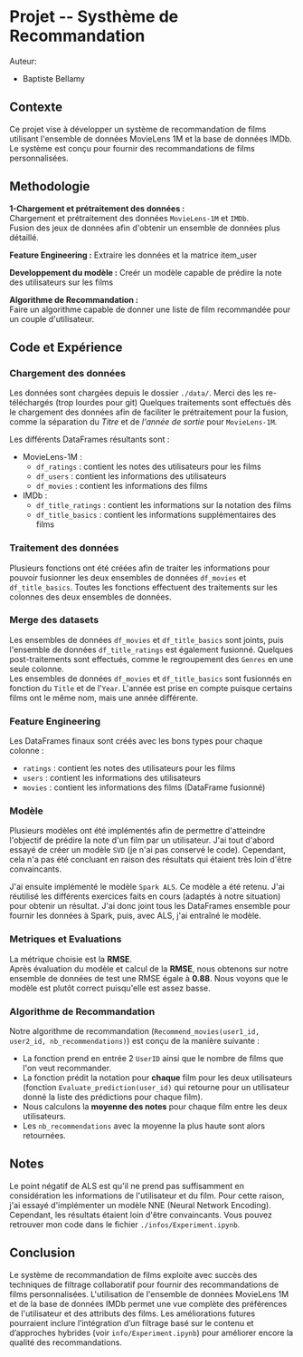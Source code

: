 # Projet -- Systhème de Recommandation

Auteur:
- Baptiste Bellamy

## Contexte

Ce projet vise à développer un système de recommandation de films utilisant l'ensemble de données MovieLens 1M et la base de données IMDb. Le système est conçu pour fournir des recommandations de films personnalisées.

## Methodologie

**1-Chargement et prétraitement des données :**  
Chargement et prétraitement des données `MovieLens-1M` et `IMDb`.  
Fusion des jeux de données afin d'obtenir un ensemble de données plus détaillé.

**Feature Engineering :**
Extraire les données et la matrice item_user

**Developpement du modèle :**
Creér un modèle capable de prédire la note des utilisateurs sur les films  

**Algorithme de Recommandation :**  
Faire un algorithme capable de donner une liste de film recommandée pour un couple d'utilisateur.

## Code et Expérience

### Chargement des données
Les données sont chargées depuis le dossier `./data/`. Merci des les re-téléchargés (trop lourdes pour git)
Quelques traitements sont effectués dès le chargement des données afin de faciliter le prétraitement pour la fusion, comme la séparation du *Titre* et de *l'année de sortie* pour `MovieLens-1M`.

Les différents DataFrames résultants sont :  
- MovieLens-1M :
    - `df_ratings` : contient les notes des utilisateurs pour les films
    - `df_users` : contient les informations des utilisateurs
    - `df_movies` : contient les informations des films
- IMDb :
    - `df_title_ratings` : contient les informations sur la notation des films
    - `df_title_basics` : contient les informations supplémentaires des films

### Traitement des données
Plusieurs fonctions ont été créées afin de traiter les informations pour pouvoir fusionner les deux ensembles de données `df_movies` et `df_title_basics`. Toutes les fonctions effectuent des traitements sur les colonnes des deux ensembles de données.

### Merge des datasets
Les ensembles de données `df_movies` et `df_title_basics` sont joints, puis l'ensemble de données `df_title_ratings` est également fusionné. Quelques post-traitements sont effectués, comme le regroupement des `Genres` en une seule colonne.  
Les ensembles de données `df_movies` et `df_title_basics` sont fusionnés en fonction du `Title` et de l'`Year`. L'année est prise en compte puisque certains films ont le même nom, mais une année différente.
### Feature Engineering
Les DataFrames finaux sont créés avec les bons types pour chaque colonne :
- `ratings` : contient les notes des utilisateurs pour les films
- `users` : contient les informations des utilisateurs
- `movies` : contient les informations des films (DataFrame fusionné)

### Modèle
Plusieurs modèles ont été implémentés afin de permettre d'atteindre l'objectif de prédire la note d'un film par un utilisateur. J'ai tout d'abord essayé de créer un modèle `SVD` (je n'ai pas conservé le code). Cependant, cela n'a pas été concluant en raison des résultats qui étaient très loin d'être convaincants.

J'ai ensuite implémenté le modèle `Spark ALS`. Ce modèle a été retenu. J'ai réutilisé les différents exercices faits en cours (adaptés à notre situation) pour obtenir un résultat. J'ai donc joint tous les DataFrames ensemble pour fournir les données à Spark, puis, avec ALS, j'ai entraîné le modèle.

### Metriques et Evaluations
La métrique choisie est la **RMSE**.   
Après évaluation du modèle et calcul de la **RMSE**, nous obtenons sur notre ensemble de données de test une RMSE égale à **0.88**. Nous voyons que le modèle est plutôt correct puisqu'elle est assez basse.

### Algorithme de Recommandation
Notre algorithme de recommandation (`Recommend_movies(user1_id, user2_id, nb_recommendations)`) est conçu de la manière suivante :
- La fonction prend en entrée 2 `UserID` ainsi que le nombre de films que l'on veut recommander.
- La fonction prédit la notation pour **chaque** film pour les deux utilisateurs (fonction `Evaluate_prediction(user_id)` qui retourne pour un utilisateur donné la liste des prédictions pour chaque film).
- Nous calculons la **moyenne des notes** pour chaque film entre les deux utilisateurs.
- Les `nb_recommendations` avec la moyenne la plus haute sont alors retournées.

## Notes
Le point négatif de ALS est qu'il ne prend pas suffisamment en considération les informations de l'utilisateur et du film. Pour cette raison, j'ai essayé d'implémenter un modèle NNE (Neural Network Encoding). Cependant, les résultats étaient loin d'être convaincants. Vous pouvez retrouver mon code dans le fichier `./infos/Experiment.ipynb`.

## Conclusion
Le système de recommandation de films exploite avec succès des techniques de filtrage collaboratif pour fournir des recommandations de films personnalisées. L'utilisation de l'ensemble de données MovieLens 1M et de la base de données IMDb permet une vue complète des préférences de l'utilisateur et des attributs des films. Les améliorations futures pourraient inclure l’intégration d’un filtrage basé sur le contenu et d’approches hybrides (voir `info/Experiment.ipynb`) pour améliorer encore la qualité des recommandations.
